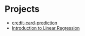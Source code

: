 # Projects

- [credit-card-prediction](https://github.com/greglacinto/Data-Science/tree/main/ml/ml-supervised/ml-classification/credit-card-prediction)
- [Introduction to Linear Regression](https://github.com/greglacinto/Data-Science/tree/main/ml/ml-supervised/ml-regression/intro-to-linear-regression)
